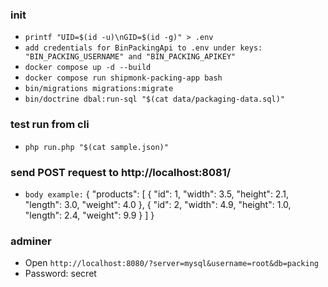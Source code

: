 ### init
- `printf "UID=$(id -u)\nGID=$(id -g)" > .env`
- `add credentials for BinPackingApi to .env under keys: "BIN_PACKING_USERNAME" and "BIN_PACKING_APIKEY"`
- `docker compose up -d --build`
- `docker compose run shipmonk-packing-app bash`
- `bin/migrations migrations:migrate`
- `bin/doctrine dbal:run-sql "$(cat data/packaging-data.sql)"`

### test run from cli
- `php run.php "$(cat sample.json)"`

### send POST request to http://localhost:8081/
- `body example:`
{
    "products": [
        {
            "id": 1,
            "width": 3.5,
            "height": 2.1,
            "length": 3.0,
            "weight": 4.0
        },
        {
            "id": 2,
            "width": 4.9,
            "height": 1.0,
            "length": 2.4,
            "weight": 9.9
        }
    ]
}

### adminer
- Open `http://localhost:8080/?server=mysql&username=root&db=packing`
- Password: secret
